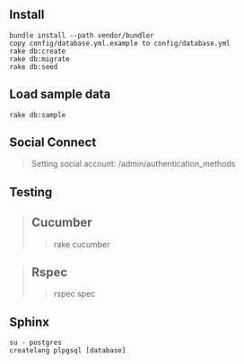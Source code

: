 Install
-------

    bundle install --path vendor/bundler
    copy config/database.yml.example to config/database.yml
    rake db:create
    rake db:migrate
    rake db:seed

Load sample data
----------------

    rake db:sample

Social Connect
--------------

> Setting social account: /admin/authentication_methods

Testing
-------

> Cucumber
> -------
> > rake cucumber

> Rspec
> -----
> > rspec spec

Sphinx
------
    su - postgres
    createlang plpgsql [database]